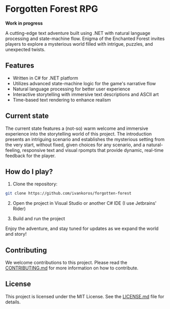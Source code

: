 # Forgotten Forest RPG

**Work in progress**

A cutting-edge text adventure built using .NET with natural language processing and state-machine flow. Enigma of the Enchanted Forest invites players to explore a mysterious world filled with intrigue, puzzles, and unexpected twists.

## Features

- Written in C# for .NET platform
- Utilizes advanced state-machine logic for the game's narrative flow
- Natural language processing for better user experience
- Interactive storytelling with immersive text descriptions and ASCII art
- Time-based text rendering to enhance realism

## Current state

The current state features a (not-so) warm welcome and immersive experience into the storytelling world of this project. The introduction presents an intriguing scenario and establishes the mysterious setting from the very start, without fixed, given choices for any scenario, and a natural-feeling, responsive text and visual rpompts that provide dynamic, real-time feedback for the player.

## How do I play?

1. Clone the repository:
```bash
git clone https://github.com/ivankoros/forgotten-forest
```
2. Open the project in Visual Studio or another C# IDE (I use Jetbrains' Rider)

3. Build and run the project

Enjoy the adventure, and stay tuned for updates as we expand the world and story!

## Contributing

We welcome contributions to this project. Please read the [CONTRIBUTING.md](CONTRIBUTING.md) for more information on how to contribute.

## License

This project is licensed under the MIT License. See the [LICENSE.md](LICENSE.md) file for details.
